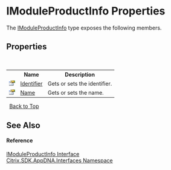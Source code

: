 # IModuleProductInfo Properties
 

The <a href="5d48feac-f6f0-e9c3-af0b-8e68bf54d7bd">IModuleProductInfo</a> type exposes the following members.


## Properties
&nbsp;<table><tr><th></th><th>Name</th><th>Description</th></tr><tr><td>![Public property](media/pubproperty.gif "Public property")</td><td><a href="b6d29d9e-1cc3-5a6e-b89b-2f9064281375">Identifier</a></td><td>
Gets or sets the identifier.</td></tr><tr><td>![Public property](media/pubproperty.gif "Public property")</td><td><a href="834318bc-6da0-c88b-d3f2-ed636707e972">Name</a></td><td>
Gets or sets the name.</td></tr></table>&nbsp;
<a href="#imoduleproductinfo-properties">Back to Top</a>

## See Also


#### Reference
<a href="5d48feac-f6f0-e9c3-af0b-8e68bf54d7bd">IModuleProductInfo Interface</a><br /><a href="76802ff4-4a01-87c3-4564-af4f926b7b66">Citrix.SDK.AppDNA.Interfaces Namespace</a><br />